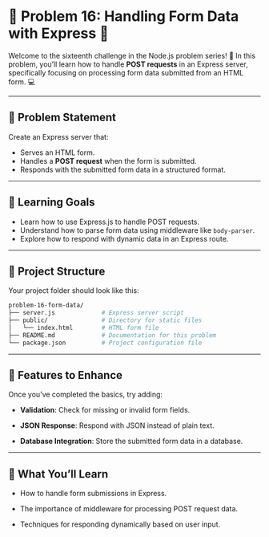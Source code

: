 # 🌟 Problem 16: Handling Form Data with Express 🌟  

Welcome to the sixteenth challenge in the Node.js problem series! 🚀 In this problem, you’ll learn how to handle **POST requests** in an Express server, specifically focusing on processing form data submitted from an HTML form. 💻  

---

## 📝 Problem Statement  

Create an Express server that:  

- Serves an HTML form.  
- Handles a **POST request** when the form is submitted.  
- Responds with the submitted form data in a structured format.  

---

## 🎯 Learning Goals  

- Learn how to use Express.js to handle POST requests.  
- Understand how to parse form data using middleware like `body-parser`.  
- Explore how to respond with dynamic data in an Express route.  

---

## 📂 Project Structure  

Your project folder should look like this:  

```bash  
problem-16-form-data/  
├── server.js             # Express server script  
├── public/               # Directory for static files  
│   └── index.html        # HTML form file  
├── README.md             # Documentation for this problem  
└── package.json          # Project configuration file  
```

---

## 🌟 Features to Enhance

Once you’ve completed the basics, try adding:

- **Validation**: Check for missing or invalid form fields.

- **JSON Response**: Respond with JSON instead of plain text.

- **Database Integration**: Store the submitted form data in a database.

---

## 🧠 What You’ll Learn

- How to handle form submissions in Express.

- The importance of middleware for processing POST request data.

- Techniques for responding dynamically based on user input.
